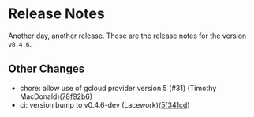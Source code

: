 # Release Notes
Another day, another release. These are the release notes for the version `v0.4.6`.

## Other Changes
* chore: allow use of gcloud provider version 5 (#31) (Timothy MacDonald)([78f92b6](https://github.com/lacework/terraform-gcp-gar/commit/78f92b6c3e3a6aa7576707afcb6dba5d332a4000))
* ci: version bump to v0.4.6-dev (Lacework)([5f341cd](https://github.com/lacework/terraform-gcp-gar/commit/5f341cdb47a13dec99dc0ec995bea1951d3b3c93))

